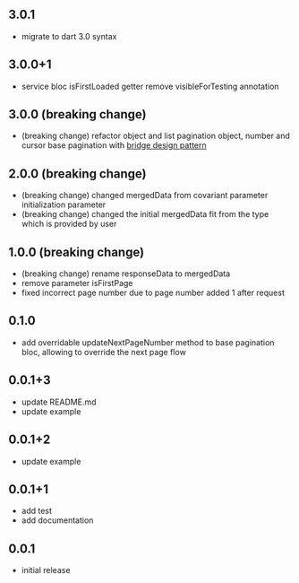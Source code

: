 ## 3.0.1

* migrate to dart 3.0 syntax

## 3.0.0+1

* service bloc isFirstLoaded getter remove visibleForTesting annotation

## 3.0.0 (breaking change)

* (breaking change) refactor object and list pagination object, number and cursor base pagination
  with [bridge design pattern](https://refactoring.guru/design-patterns/bridge)

## 2.0.0 (breaking change)

* (breaking change) changed mergedData from covariant parameter initialization parameter
* (breaking change) changed the initial mergedData fit from the type which is provided by user

## 1.0.0 (breaking change)

* (breaking change) rename responseData to mergedData
* remove parameter isFirstPage
* fixed incorrect page number due to page number added 1 after request

## 0.1.0

* add overridable updateNextPageNumber method to base pagination bloc, allowing to override the next page flow

## 0.0.1+3

* update README.md
* update example

## 0.0.1+2

* update example

## 0.0.1+1

* add test
* add documentation

## 0.0.1

* initial release
